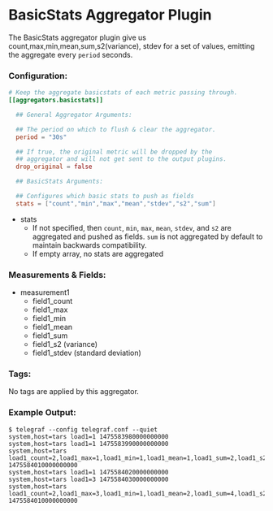# BasicStats Aggregator Plugin

The BasicStats aggregator plugin give us count,max,min,mean,sum,s2(variance), stdev for a set of values,
emitting the aggregate every `period` seconds.

### Configuration:

```toml
# Keep the aggregate basicstats of each metric passing through.
[[aggregators.basicstats]]

  ## General Aggregator Arguments:

  ## The period on which to flush & clear the aggregator.
  period = "30s"

  ## If true, the original metric will be dropped by the
  ## aggregator and will not get sent to the output plugins.
  drop_original = false

  ## BasicStats Arguments:

  ## Configures which basic stats to push as fields
  stats = ["count","min","max","mean","stdev","s2","sum"]
```

- stats
    - If not specified, then `count`, `min`, `max`, `mean`, `stdev`, and `s2` are aggregated and pushed as fields.  `sum` is not aggregated by default to maintain backwards compatibility.
    - If empty array, no stats are aggregated

### Measurements & Fields:

- measurement1
    - field1_count
    - field1_max
    - field1_min
    - field1_mean
    - field1_sum
    - field1_s2 (variance)
    - field1_stdev (standard deviation)

### Tags:

No tags are applied by this aggregator.

### Example Output:

```
$ telegraf --config telegraf.conf --quiet
system,host=tars load1=1 1475583980000000000
system,host=tars load1=1 1475583990000000000
system,host=tars load1_count=2,load1_max=1,load1_min=1,load1_mean=1,load1_sum=2,load1_s2=0,load1_stdev=0 1475584010000000000
system,host=tars load1=1 1475584020000000000
system,host=tars load1=3 1475584030000000000
system,host=tars load1_count=2,load1_max=3,load1_min=1,load1_mean=2,load1_sum=4,load1_s2=2,load1_stdev=1.414162 1475584010000000000
```
